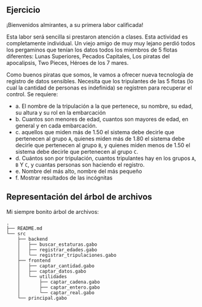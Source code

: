 ## Ejercicio

¡Bienvenidos almirantes, a su primera labor calificada!

Esta labor será sencilla si prestaron atención a clases. Esta actividad es completamente individual. Un viejo amigo de muy muy lejano perdió todos los pergaminos que tenían los datos todos los miembros de 5 flotas diferentes: Lunas Superiores, Pecados Capitales, Los piratas del apocalipsis, Two Pieces, Héroes de los 7 mares. 

Como buenos piratas que somos, le vamos a ofrecer nueva tecnología de registro de datos sensibles. Necesita que los tripulantes de las 5 flotas (lo cual la cantidad de personas es indefinida) se registren para recuperar el control. Se requiere:

- a. El nombre de la tripulación a la que pertenece, su nombre, su edad, su altura y su rol en la embarcación
- b. Cuantos son menores de edad, cuantos son mayores de edad, en general y en cada embarcación.
- c. aquellos que miden más de 1.50 el sistema debe decirle que pertenecen al grupo `A`, quienes miden más de 1.80 el sistema debe decirle que pertenecen al grupo `B`, y quienes miden menos de 1.50 el sistema debe decirle que pertenecen al grupo `C`.
- d. Cuántos son por tripulación, cuantos tripulantes hay en los grupos `A`, `B` Y `C`, y cuantas personas son haciendo el registro. 
- e. Nombre del más alto, nombre del más pequeño
- f. Mostrar resultados de las incógnitas

## Representación del árbol de archivos

Mi siempre bonito árbol de archivos:

```
.
├── README.md
└── src
    ├── backend
    │   ├── buscar_estaturas.gabo
    │   ├── registrar_edades.gabo
    │   └── registrar_tripulaciones.gabo
    ├── frontend
    │   ├── captar_cantidad.gabo
    │   ├── captar_datos.gabo
    │   └── utilidades
    │       ├── captar_cadena.gabo
    │       ├── captar_entero.gabo
    │       └── captar_real.gabo
    └── principal.gabo
```
